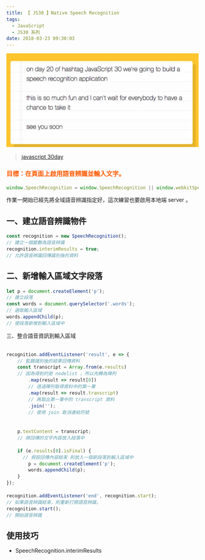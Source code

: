 ```yaml
---
title: 【 JS30 】Native Speech Recognition
tags:
  - JavaScript
  - JS30 系列
date: 2018-03-23 09:30:03
---
```

![](/img/js30day/small19.jpg)

> [javascript 30day](https://javascript30.com/)

<!-- more -->

### <span style="color:#ff5900">目標：在頁面上啟用語音辨識並輸入文字。</span>

```js
window.SpeechRecognition = window.SpeechRecognition || window.webkitSpeechRecognition;
```

作業一開始已經先將全域語音辨識指定好，這次練習也要啟用本地端 server 。


## 一、建立語音辨識物件
```js
const recognition = new SpeechRecognition();
// 建立一個變數為語音辨識
recognition.interimResults = true;
// 允許語音辨識回傳識別後的資料
```

## 二、新增輸入區域文字段落

```js
let p = document.createElement('p');
// 建立段落
const words = document.querySelector('.words');
// 選取輸入區域
words.appendChild(p);
// 使段落新增到輸入區域中
```

三、整合語音資訊到輸入區域

```js

recognition.addEventListener('result', e => {
    // 監聽識別後的結果回傳資料
    const transcript = Array.from(e.results)
    // 因為得到的是 nodelist ，所以先轉為陣列
        .map(result => result[0])
        // 透過陣列取得資料中的第一筆
        .map(result => result.transcript)
        // 再取出第一筆中的 transcript 資料
        .join('');
        // 使用 join 取消連結符號


    p.textContent = transcript;
    // 將回傳的文字內容放入段落中

    if (e.results[0].isFinal) {
      // 假設回傳內容結束 則放入一個新段落到輸入區域中
        p = document.createElement('p');
        words.appendChild(p);
    }
});

recognition.addEventListener('end', recognition.start);
// 如果語音辨識結束，則重新打開語音辨識。
recognition.start();
// 開始語音辨識
```

## 使用技巧
- SpeechRecognition.interimResults